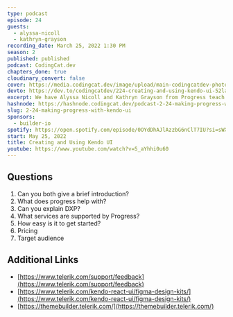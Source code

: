 ```yaml
---
type: podcast
episode: 24
guests:
  - alyssa-nicoll
  - kathryn-grayson
recording_date: March 25, 2022 1:30 PM
season: 2
published: published
podcast: CodingCat.dev
chapters_done: true
cloudinary_convert: false
cover: https://media.codingcat.dev/image/upload/main-codingcatdev-photo/Creating_and_Using_Kendo_UI.jpg
devto: https://dev.to/codingcatdev/224-creating-and-using-kendo-ui-52la
excerpt: We have Alyssa Nicoll and Kathryn Grayson from Progress teach us all about KendoUI and how they maintain this frontend library.
hashnode: https://hashnode.codingcat.dev/podcast-2-24-making-progress-with-kendo-ui
slug: 2-24-making-progress-with-kendo-ui
sponsors:
  - builder-io
spotify: https://open.spotify.com/episode/0OYdDhAJlAzzbG6nClT7IU?si=sWXjqvYrRf6egX3XixLKYw
start: May 25, 2022
title: Creating and Using Kendo UI
youtube: https://www.youtube.com/watch?v=5_aYhhi0u60
---
```


## Questions

1. Can you both give a brief introduction?
2. What does progress help with?
3. Can you explain DXP?
4. What services are supported by Progress?
5. How easy is it to get started?
6. Pricing
7. Target audience

## Additional Links

- [https://www.telerik.com/support/feedback](https://www.telerik.com/support/feedback)
- [https://www.telerik.com/kendo-react-ui/figma-design-kits/](https://www.telerik.com/kendo-react-ui/figma-design-kits/)
- [https://themebuilder.telerik.com/](https://themebuilder.telerik.com/)
